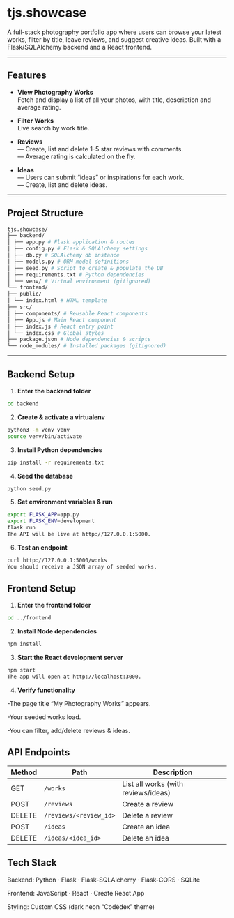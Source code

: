 # tjs.showcase

A full-stack photography portfolio app where users can browse your latest works, filter by title, leave reviews, and suggest creative ideas. Built with a Flask/SQLAlchemy backend and a React frontend.

---

##   Features

- **View Photography Works**  
  Fetch and display a list of all your photos, with title, description and average rating.

- **Filter Works**  
  Live search by work title.

- **Reviews**  
  — Create, list and delete 1–5 star reviews with comments.  
  — Average rating is calculated on the fly.

- **Ideas**  
  — Users can submit “ideas” or inspirations for each work.  
  — Create, list and delete ideas.

---

##  Project Structure

```bash
tjs.showcase/
├── backend/
│ ├── app.py # Flask application & routes
│ ├── config.py # Flask & SQLAlchemy settings
│ ├── db.py # SQLAlchemy db instance
│ ├── models.py # ORM model definitions
│ ├── seed.py # Script to create & populate the DB
│ ├── requirements.txt # Python dependencies
│ └── venv/ # Virtual environment (gitignored)
└── frontend/
├── public/
│ └── index.html # HTML template
├── src/
│ ├── components/ # Reusable React components
│ ├── App.js # Main React component
│ ├── index.js # React entry point
│ └── index.css # Global styles
├── package.json # Node dependencies & scripts
└── node_modules/ # Installed packages (gitignored)
```

---

##  Backend Setup

1. **Enter the backend folder**  
```bash
cd backend
```

2. **Create & activate a virtualenv**
```bash
python3 -m venv venv
source venv/bin/activate
```
3. **Install Python dependencies**
```bash
pip install -r requirements.txt
```

4. **Seed the database**
```bash
python seed.py
```
5. **Set environment variables & run**
```bash
export FLASK_APP=app.py
export FLASK_ENV=development
flask run
The API will be live at http://127.0.0.1:5000.
```

6. **Test an endpoint**
```bash
curl http://127.0.0.1:5000/works
You should receive a JSON array of seeded works.
```

## Frontend Setup
1. **Enter the frontend folder**

```bash
cd ../frontend
```

2. **Install Node dependencies**
```bash
npm install
```

3. **Start the React development server**
```bash
npm start
The app will open at http://localhost:3000.
```

4. **Verify functionality**

-The page title “My Photography Works” appears.

-Your seeded works load.

-You can filter, add/delete reviews & ideas.

## API Endpoints
| Method | Path                   | Description                         |
| ------ | ---------------------- | ----------------------------------- |
| GET    | `/works`               | List all works (with reviews/ideas) |
| POST   | `/reviews`             | Create a review                     |
| DELETE | `/reviews/<review_id>` | Delete a review                     |
| POST   | `/ideas`               | Create an idea                      |
| DELETE | `/ideas/<idea_id>`     | Delete an idea                      |


## Tech Stack
Backend: Python · Flask · Flask-SQLAlchemy · Flask-CORS · SQLite

Frontend: JavaScript · React · Create React App

Styling: Custom CSS (dark neon “Codédex” theme)


